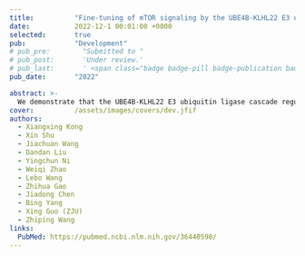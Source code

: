 ```yaml
---
title:          "Fine-tuning of mTOR signaling by the UBE4B-KLHL22 E3 ubiquitin ligase cascade in brain development"
date:           2022-12-1 00:01:00 +0800
selected:       true
pub:            "Development"
# pub_pre:        "Submitted to "
# pub_post:       'Under review.'
# pub_last:       ' <span class="badge badge-pill badge-publication badge-success">Spotlight</span>'
pub_date:       "2022"

abstract: >-
  We demonstrate that the UBE4B-KLHL22 E3 ubiquitin ligase cascade regulates mTOR activity in neurodevelopment. Deletion of UBE4B causes upregulation of KLHL22 and hyperactivation of mTOR, leading to defective proliferation and differentiation of neural precursor cells. Suppression of KLHL22 expression reverses the elevated activity of mTOR caused by acute local deletion of UBE4B. Prenatal treatment with the mTOR inhibitor rapamycin rescues neurogenesis defects in Ube4b mutant mice.
cover:          /assets/images/covers/dev.jfif
authors:
  - Xiangxing Kong
  - Xin Shu
  - Jiachuan Wang
  - Dandan Liu
  - Yingchun Ni
  - Weiqi Zhao
  - Lebo Wang
  - Zhihua Gao
  - Jiadong Chen
  - Bing Yang
  - Xing Guo (ZJU)
  - Zhiping Wang
links:
  PubMed: https://pubmed.ncbi.nlm.nih.gov/36440598/
---
```


